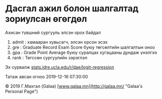 # Дасгал ажил болон шалгалтад зориулсан өгөгдөл

Ахисан түвшний сургууль элсэн орох байдал

1. admit : хамааран хувьсагч, элсэн орсон эсэх
2. gre : Graduate Record Exam Score буюу төгсөлтийн шалгалтын оноо
3. gpa : Grade Point Average буюу суралцах хугацааны дундаж үнэлгээ
4. rank : Төгссөн сургуулийн зэрэглэл

Эх сурвалж [stats.idre.ucla.edu/r/dae/logit-regression](https://stats.idre.ucla.edu/r/dae/logit-regression/)

Татаж авсан огноо 2019-12-16 07:30:00

© 2019 Г.Махгал (Galaa) [www.galaa.mn](http://galaa.mn/ "Galaa's Personal Page")
